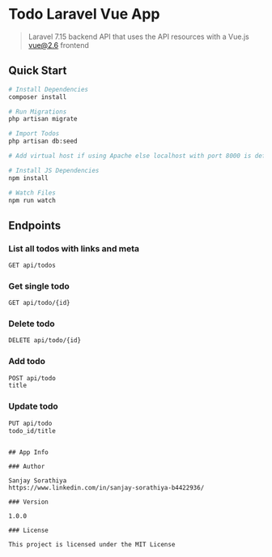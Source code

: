# Todo Laravel Vue App

> Laravel 7.15 backend API that uses the API resources with a Vue.js vue@2.6 frontend

## Quick Start

``` bash
# Install Dependencies
composer install

# Run Migrations
php artisan migrate

# Import Todos
php artisan db:seed

# Add virtual host if using Apache else localhost with port 8000 is default server

# Install JS Dependencies
npm install

# Watch Files
npm run watch
```

## Endpoints

### List all todos with links and meta
``` bash
GET api/todos
```
### Get single todo
``` bash
GET api/todo/{id}
```

### Delete todo
``` bash
DELETE api/todo/{id}
```

### Add todo
``` bash
POST api/todo
title
```

### Update todo
``` bash
PUT api/todo
todo_id/title
```


```

## App Info

### Author

Sanjay Sorathiya
https://www.linkedin.com/in/sanjay-sorathiya-b4422936/

### Version

1.0.0

### License

This project is licensed under the MIT License

